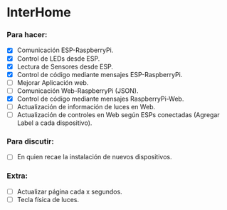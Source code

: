 # InterHome

### Para hacer:
- [x] Comunicación ESP-RaspberryPi.
- [x] Control de LEDs desde ESP.
- [x] Lectura de Sensores desde ESP.
- [x] Control de código mediante mensajes ESP-RaspberryPi.
- [ ] Mejorar Aplicación web. <EZE>
- [ ] Comunicación Web-RaspberryPi (JSON). <TOMY>
- [x] Control de código mediante mensajes RaspberryPi-Web.
- [ ] Actualización de información de luces en Web. <CANDE>
- [ ] Actualización de controles en Web según ESPs conectadas (Agregar Label a cada dispositivo). <EZE>
### Para discutir:
- [ ] En quien recae la instalación de nuevos dispositivos. 
### Extra:
- [ ] Actualizar página cada x segundos.
- [ ] Tecla física de luces.
